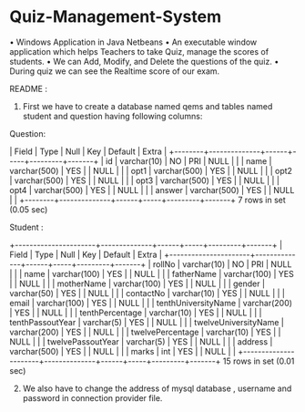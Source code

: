 # Quiz-Management-System
• Windows Application in Java Netbeans • An executable window application which helps Teachers to take Quiz, manage the scores of students. • We can Add, Modify, and Delete the questions of the quiz. • During quiz we can see the Realtime score of our exam.

README :

1. First we have to create a database named qems and tables named student and question having following columns:

Question:

| Field  | Type         | Null | Key | Default | Extra |
+--------+--------------+------+-----+---------+-------+
| id     | varchar(10)  | NO   | PRI | NULL    |       |
| name   | varchar(500) | YES  |     | NULL    |       |
| opt1   | varchar(500) | YES  |     | NULL    |       |
| opt2   | varchar(500) | YES  |     | NULL    |       |
| opt3   | varchar(500) | YES  |     | NULL    |       |
| opt4   | varchar(500) | YES  |     | NULL    |       |
| answer | varchar(500) | YES  |     | NULL    |       |
+--------+--------------+------+-----+---------+-------+
7 rows in set (0.05 sec)

Student :

+----------------------+--------------+------+-----+---------+-------+
| Field                | Type         | Null | Key | Default | Extra |
+----------------------+--------------+------+-----+---------+-------+
| rollNo               | varchar(10)  | NO   | PRI | NULL    |       |
| name                 | varchar(100) | YES  |     | NULL    |       |
| fatherName           | varchar(100) | YES  |     | NULL    |       |
| motherName           | varchar(100) | YES  |     | NULL    |       |
| gender               | varchar(50)  | YES  |     | NULL    |       |
| contactNo            | varchar(10)  | YES  |     | NULL    |       |
| email                | varchar(100) | YES  |     | NULL    |       |
| tenthUniversityName  | varchar(200) | YES  |     | NULL    |       |
| tenthPercentage      | varchar(10)  | YES  |     | NULL    |       |
| tenthPassoutYear     | varchar(5)   | YES  |     | NULL    |       |
| twelveUniversityName | varchar(200) | YES  |     | NULL    |       |
| twelvePercentage     | varchar(10)  | YES  |     | NULL    |       |
| twelvePassoutYear    | varchar(5)   | YES  |     | NULL    |       |
| address              | varchar(500) | YES  |     | NULL    |       |
| marks                | int          | YES  |     | NULL    |       |
+----------------------+--------------+------+-----+---------+-------+
15 rows in set (0.01 sec)


2. We also have to change the address of mysql database , username and password in connection provider file. 

